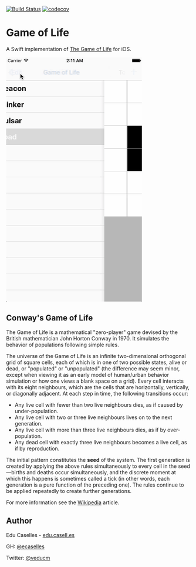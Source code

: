 [![Build Status](https://travis-ci.org/StefanLage/GameOfLife.svg?branch=master)](https://travis-ci.org/StefanLage/GameOfLife)
[![codecov](https://codecov.io/gh/StefanLage/GameOfLife/branch/master/graph/badge.svg)](https://codecov.io/gh/StefanLage/GameOfLife)

# Game of Life

A Swift implementation of [The Game of Life](https://en.wikipedia.org/wiki/Conway%27s_Game_of_Life) for iOS.

![demo](./assets/gameoflife.gif)

## Conway's Game of Life

The Game of Life is a mathematical "zero-player" game devised by the British mathematician John Horton Conway in 1970.
It simulates the behavior of populations following simple rules.

The universe of the Game of Life is an infinite two-dimensional orthogonal grid of square cells, each of which is in one of two possible states, alive or dead, or "populated" or "unpopulated" (the difference may seem minor, except when viewing it as an early model of human/urban behavior simulation or how one views a blank space on a grid). Every cell interacts with its eight neighbours, which are the cells that are horizontally, vertically, or diagonally adjacent. At each step in time, the following transitions occur:

* Any live cell with fewer than two live neighbours dies, as if caused by under-population.
* Any live cell with two or three live neighbours lives on to the next generation.
* Any live cell with more than three live neighbours dies, as if by over-population.
* Any dead cell with exactly three live neighbours becomes a live cell, as if by reproduction.

The initial pattern constitutes the **seed** of the system. The first generation is created by applying the above rules simultaneously to every cell in the seed—births and deaths occur simultaneously, and the discrete moment at which this happens is sometimes called a tick (in other words, each generation is a pure function of the preceding one). The rules continue to be applied repeatedly to create further generations.

For more information see the [Wikipedia](http://en.wikipedia.org/wiki/Conway%27s_Game_of_Life) article.

## Author

Edu Caselles - [edu.casell.es](http://edu.casell.es)

GH: [@ecaselles](https://github.com/ecaselles)

Twitter: [@veducm](https://twitter.com/veducm)
